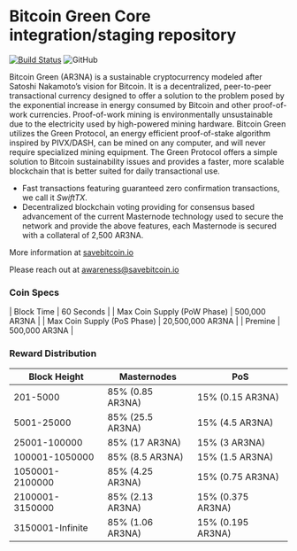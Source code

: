 Bitcoin Green Core integration/staging repository
=================================================
[![Build Status](https://travis-ci.org/arena/arena.svg?branch=master)](https://travis-ci.org/arena/arena) ![GitHub](https://img.shields.io/github/license/mashape/apistatus.svg)

Bitcoin Green (AR3NA) is a sustainable cryptocurrency modeled after Satoshi Nakamoto’s vision for Bitcoin. It is a decentralized, peer-to-peer transactional currency designed to offer a solution to the problem posed by the exponential increase in energy consumed by Bitcoin and other proof-of-work currencies. Proof-of-work mining is environmentally unsustainable due to the electricity used by high-powered mining hardware. Bitcoin Green utilizes the Green Protocol, an energy efficient proof-of-stake algorithm inspired by PIVX/DASH, can be mined on any computer, and will never require specialized mining equipment. The Green Protocol offers a simple solution to Bitcoin sustainability issues and provides a faster, more scalable blockchain that is better suited for daily transactional use.

- Fast transactions featuring guaranteed zero confirmation transactions, we call it _SwiftTX_.
- Decentralized blockchain voting providing for consensus based advancement of the current Masternode
  technology used to secure the network and provide the above features, each Masternode is secured
  with a collateral of 2,500 AR3NA.

More information at [savebitcoin.io](http://www.savebitcoin.io)

Please reach out at awareness@savebitcoin.io

### Coin Specs
| Block Time                  | 60 Seconds      |
| Max Coin Supply (PoW Phase) | 500,000 AR3NA    |
| Max Coin Supply (PoS Phase) | 20,500,000 AR3NA |
| Premine                     | 500,000 AR3NA    |

### Reward Distribution

| **Block Height** | **Masternodes**  | **PoS**          |
|------------------|------------------|------------------|
| 201-5000         | 85% (0.85 AR3NA)  | 15% (0.15 AR3NA)   | 
| 5001-25000       | 85% (25.5 AR3NA)  | 15% (4.5 AR3NA)     |
| 25001-100000     | 85% (17 AR3NA)    | 15% (3 AR3NA)     | 
| 100001-1050000   | 85% (8.5 AR3NA)   | 15% (1.5 AR3NA)     |
| 1050001-2100000  | 85% (4.25 AR3NA)  | 15% (0.75 AR3NA)   | 
| 2100001-3150000  | 85% (2.13 AR3NA)  | 15% (0.375 AR3NA)  | 
| 3150001-Infinite | 85% (1.06 AR3NA)  | 15% (0.195 AR3NA)  | 
